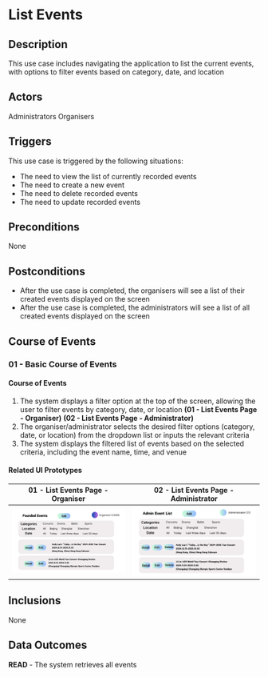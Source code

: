 # List Events

## Description

This use case includes navigating the application to list the current events, with options to filter events based on category, date, and location

## Actors

Administrators
Organisers

## Triggers

This use case is triggered by the following situations:

- The need to view the list of currently recorded events
- The need to create a new event
- The need to delete recorded events
- The need to update recorded events

## Preconditions

None

## Postconditions

- After the use case is completed, the organisers will see a list of their created events displayed on the screen
- After the use case is completed, the administrators will see a list of all created events displayed on the screen

## Course of Events

### 01 - Basic Course of Events

#### Course of Events
1. The system displays a filter option at the top of the screen, allowing the user to filter events by category, date, or location **(01 - List Events Page - Organiser)** **(02 - List Events Page - Administrator)**
2. The organiser/administrator selects the desired filter options (category, date, or location) from the dropdown list or inputs the relevant criteria
3. The system displays the filtered list of events based on the selected criteria, including the event name, time, and venue 

#### Related UI Prototypes
| 01 - List Events Page - Organiser                             | 02 - List Events Page - Administrator                                      |
|---------------------------------------------------------------|----------------------------------------------------------------------------|
| ![List Events Page - Organiser](../ui/ListEvents(Organiser).png) | ![02 - List Events Page - Administrator](../ui/ListEvents(Administrator).png) |


## Inclusions
None

## Data Outcomes
**READ** - The system retrieves all events 
